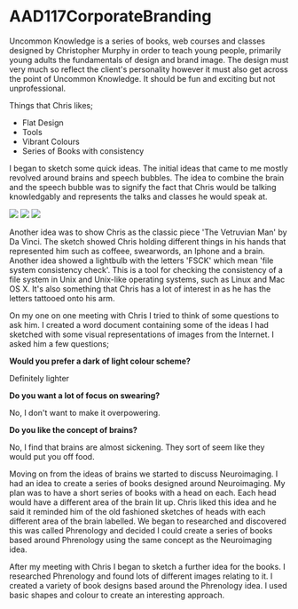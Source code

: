 # AAD117CorporateBranding

Uncommon Knowledge is a series of books, web courses and classes designed by Christopher Murphy in order to teach young people, primarily young adults the fundamentals of design and brand image.  The design must very much so reflect the client's personality however it must also get across the point of Uncommon Knowledge.  It should be fun and exciting but not unprofessional.

Things that Chris likes;
* Flat Design
* Tools
* Vibrant Colours
* Series of Books with consistency
>

I began to sketch some quick ideas.  The initial ideas that came to me  mostly revolved around brains and speech bubbles.  The idea to combine the brain and the speech bubble was to signify the fact that Chris would be talking knowledgably and represents the talks and classes he would speak at.  

<img src="http://i.imgur.com/AboMEYq.jpg">
<img src="http://i.imgur.com/NH1Yvsl.jpg">
<img src="http://i.imgur.com/C15ZTZH.jpg">


Another idea was to show Chris as the classic piece 'The Vetruvian Man' by Da Vinci.  The sketch showed Chris holding different things in his hands that represented him such as coffeee, swearwords, an Iphone and a brain.  Another idea showed a lightbulb with the letters 'FSCK' which mean 'file system consistency check'.  This is a tool for checking the consistency of a file system in Unix and Unix-like operating systems, such as Linux and Mac OS X.  It's also something that Chris has a lot of interest in as he has the letters tattooed onto his arm.  

On my one on one meeting with Chris I tried to think of some questions to ask him.  I created a word document containing some of the ideas I had sketched with some visual representations of images from the Internet.  I asked him a few questions;

**Would you prefer a dark of light colour scheme?**

Definitely lighter


**Do you want a lot of focus on swearing?**

No, I don't want to make it overpowering.


**Do you like the concept of brains?**

No, I find that brains are almost sickening.  They sort of seem like they would put you off food.



Moving on from the ideas of brains we started to discuss Neuroimaging.  I had an idea to create a series of books designed around Neuroimaging.  My plan was to have a short series of books with a head on each.  Each head would have a different area of the brain lit up.  Chris liked this idea and he said it reminded him of the old fashioned sketches of heads with each different area of the brain labelled.  We began to researched and discovered this was called Phrenology and decided I could create a series of books based around Phrenology using the same concept as the Neuroimaging idea.  

After my meeting with Chris I began to sketch a further idea for the books.  I researched Phrenology and found lots of different images relating to it.  I created a variety of book designs based around the Phrenology idea.  I used basic shapes and colour to create an interesting approach.  



